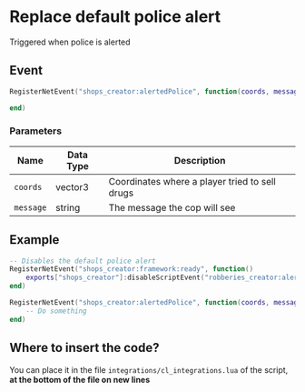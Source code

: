 # Replace default police alert

Triggered when police is alerted

## Event

```lua
RegisterNetEvent("shops_creator:alertedPolice", function(coords, message)

end)
```

### Parameters

| Name      | Data Type | Description                                    |
| --------- | --------- | ---------------------------------------------- |
| `coords`  | vector3   | Coordinates where a player tried to sell drugs |
| `message` | string    | The message the cop will see                   |

## Example

```lua
-- Disables the default police alert
RegisterNetEvent("shops_creator:framework:ready", function() 
    exports["shops_creator"]:disableScriptEvent("robberies_creator:alertedPolice")
end)

RegisterNetEvent("shops_creator:alertedPolice", function(coords, message)
    -- Do something
end)
```

## Where to insert the code?

You can place it in the file `integrations/cl_integrations.lua` of the script, **at the bottom of the file on new lines**
